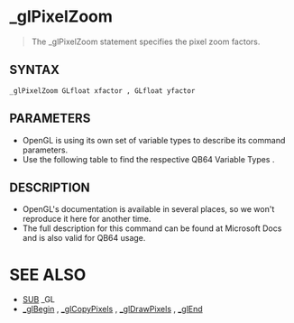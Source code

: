 # _glPixelZoom
> The _glPixelZoom statement specifies the pixel zoom factors.

## SYNTAX
`_glPixelZoom GLfloat xfactor , GLfloat yfactor`

## PARAMETERS
* OpenGL is using its own set of variable types to describe its command parameters.
* Use the following table to find the respective QB64 Variable Types .


## DESCRIPTION
* OpenGL's documentation is available in several places, so we won't reproduce it here for another time.
* The full description for this command can be found at Microsoft Docs and is also valid for QB64 usage.


# SEE ALSO
* [SUB](SUB.md) _GL
* [_glBegin](_glBegin.md) , [_glCopyPixels](_glCopyPixels.md) , [_glDrawPixels](_glDrawPixels.md) , [_glEnd](_glEnd.md)

